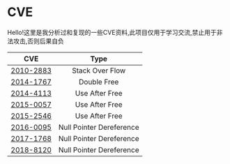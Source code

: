 # CVE

Hello!这里是我分析过和复现的一些CVE资料,此项目仅用于学习交流,禁止用于非法攻击,否则后果自负

|                             CVE                              |           Type           |
| :----------------------------------------------------------: | :----------------------: |
| [2010-2883](https://github.com/ThunderJie/CVE/tree/master/CVE-2010-2883) |     Stack Over Flow      |
| [2014-1767](https://github.com/ThunderJie/CVE/tree/master/CVE-2014-1767) |       Double Free        |
| [2014-4113](https://github.com/ThunderJie/CVE/tree/master/CVE-2014-4113) |      Use After Free      |
| [2015-0057](https://github.com/ThunderJie/CVE/tree/master/CVE-2015-0057) |      Use After Free      |
| [2015-2546](https://github.com/ThunderJie/CVE/tree/master/CVE-2015-2546) |      Use After Free      |
| [2016-0095](https://github.com/ThunderJie/CVE/tree/master/CVE-2016-0095) | Null Pointer Dereference |
| [2017-1768](https://github.com/ThunderJie/CVE/tree/master/CVE-2017-1768) | Null Pointer Dereference |
| [2018-8120](https://github.com/ThunderJie/CVE/tree/master/CVE-2018-8120) | Null Pointer Dereference |

